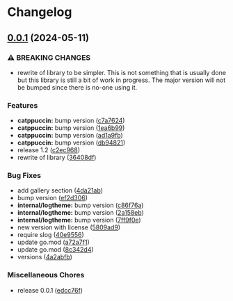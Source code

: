 # Changelog

## [0.0.1](https://github.com/op/redlog/compare/v0.0.1...v0.0.1) (2024-05-11)


### ⚠ BREAKING CHANGES

* rewrite of library to be simpler. This is not something that is usually done but this library is still a bit of work in progress. The major version will not be bumped since there is no-one using it.

### Features

* **catppuccin:** bump version ([c7a7624](https://github.com/op/redlog/commit/c7a762495084e498b6178145cbec3fd83cac02a5))
* **catppuccin:** bump version ([1ea6b99](https://github.com/op/redlog/commit/1ea6b9970bad6608fe1814b0507d3c9de71f2adf))
* **catppuccin:** bump version ([ad1a9fb](https://github.com/op/redlog/commit/ad1a9fb6175fb72643119ffd2ccfdc72da028c33))
* **catppuccin:** bump version ([db94821](https://github.com/op/redlog/commit/db94821db4fc92b2682bdd8cccdfb8fb38db547a))
* release 1.2 ([c2ec968](https://github.com/op/redlog/commit/c2ec968c396cd5ed048b4a6621751cf519d6a561))
* rewrite of library ([36408df](https://github.com/op/redlog/commit/36408dff63afc22bb3995c1372f869d691b1c848))


### Bug Fixes

* add gallery section ([4da21ab](https://github.com/op/redlog/commit/4da21abab8a64f20e500885d2d858782d96cbc61))
* bump version ([ef2d306](https://github.com/op/redlog/commit/ef2d3062951d83456514a760d968d8c1398e48d5))
* **internal/logtheme:** bump version ([c86f76a](https://github.com/op/redlog/commit/c86f76ae682cd9e4a975803b304bcca89d5aba63))
* **internal/logtheme:** bump version ([2a158eb](https://github.com/op/redlog/commit/2a158ebeedbd0e26564040b432cec4ec7870bffc))
* **internal/logtheme:** bump version ([7ff9f0e](https://github.com/op/redlog/commit/7ff9f0e9aff6689bb4b77390050a6c99803159e4))
* new version with license ([5809ad9](https://github.com/op/redlog/commit/5809ad9718acacf5adb820c1f7776f391c9f5484))
* require slog ([40e9556](https://github.com/op/redlog/commit/40e9556112d52b3bf43804712ed3935a06c4ddac))
* update go.mod ([a72a7f1](https://github.com/op/redlog/commit/a72a7f1301cc873bffbb1bd606c39ead680e5eb7))
* update go.mod ([8c342d4](https://github.com/op/redlog/commit/8c342d4aefd050452266ef617ed04dffcb09095b))
* versions ([4a2abfb](https://github.com/op/redlog/commit/4a2abfb8a2479d103f255e4cdb0a61be04b75e60))


### Miscellaneous Chores

* release 0.0.1 ([edcc76f](https://github.com/op/redlog/commit/edcc76f4b9daf1c1d27450cff823f189e55d819a))
